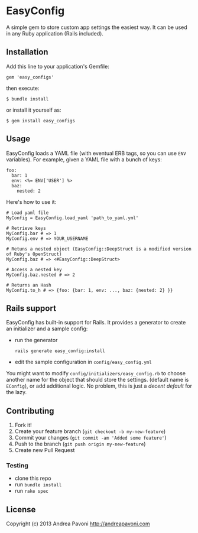 # EasyConfig

A simple gem to store custom app settings the easiest way. It can be used in any
Ruby application (Rails included).

## Installation

Add this line to your application's Gemfile:

```gem 'easy_configs'```

then execute:

```$ bundle install```

or install it yourself as:

```$ gem install easy_configs```

## Usage

EasyConfig loads a YAML file (with eventual ERB tags, so you can use ```ENV``` variables).
For example, given a YAML file with a bunch of keys:

```
foo:
  bar: 1
  env: <%= ENV['USER'] %>
  baz:
    nested: 2
```

Here's how to use it:

```
# Load yaml file
MyConfig = EasyConfig.load_yaml 'path_to_yaml.yml'

# Retrieve keys
MyConfig.bar # => 1
MyConfig.env # => YOUR_USERNAME

# Retuns a nested object (EasyConfig::DeepStruct is a modified version of Ruby's OpenStruct)
MyConfig.baz # => <#EasyConfig::DeepStruct>

# Access a nested key
MyConfig.baz.nested # => 2

# Returns an Hash
MyConfig.to_h # => {foo: {bar: 1, env: ..., baz: {nested: 2} }}

```

## Rails support

EasyConfig has built-in support for Rails. It provides a generator to create an initializer and a sample config:

* run the generator

  ```rails generate easy_config:install```
* edit the sample configuration in ```config/easy_config.yml```

You might want to modify ```config/initializers/easy_config.rb``` to choose another name for the object that should store the settings.
(default name is ```EConfig```), or add additional logic. No problem, this is just a *decent default* for the lazy.

## Contributing

1. Fork it!
2. Create your feature branch (`git checkout -b my-new-feature`)
3. Commit your changes (`git commit -am 'Added some feature'`)
4. Push to the branch (`git push origin my-new-feature`)
5. Create new Pull Request

### Testing

* clone this repo
* run `bundle install`
* run `rake spec`


## License
Copyright (c) 2013 Andrea Pavoni http://andreapavoni.com
